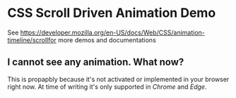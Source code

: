 # CSS Scroll Driven Animation Demo

See https://developer.mozilla.org/en-US/docs/Web/CSS/animation-timeline/scrollfor more demos and documentations

## I cannot see any animation. What now?

This is propapbly because it's not activated or implemented in your browser right now. At time of writing it's only supported in _Chrome_ and _Edge_.
